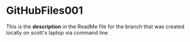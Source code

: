 # GitHubFiles001

This is the **description** in the ReadMe file for the branch that was created locally on scott's laptop via command line
